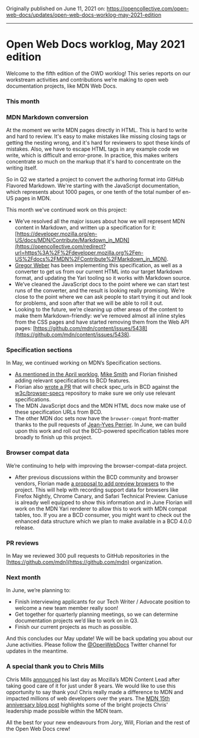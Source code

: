 Originally published on June 11, 2021 on:
https://opencollective.com/open-web-docs/updates/open-web-docs-worklog-may-2021-edition

---

# Open Web Docs worklog, May 2021 edition

Welcome to the fifth edition of the OWD worklog! This series reports on our workstream activities and contributions we’re making to open web documentation projects, like MDN Web Docs.

### This month

### MDN Markdown conversion

At the moment we write MDN pages directly in HTML. This is hard to write and hard to review. It's easy to make mistakes like missing closing tags or getting the nesting wrong, and it's hard for reviewers to spot these kinds of mistakes. Also, we have to escape HTML tags in any example code we write, which is difficult and error-prone. In practice, this makes writers concentrate so much on the markup that it's hard to concentrate on the writing itself.

So in Q2 we started a project to convert the authoring format into GitHub Flavored Markdown. We're starting with the JavaScript documentation, which represents about 1000 pages, or one tenth of the total number of en-US pages in MDN. 

This month we've continued work on this project:

* We’ve resolved all the major issues about how we will represent MDN content in Markdown, and written up a specification for it: [https://developer.mozilla.org/en-US/docs/MDN/Contribute/Markdown_in_MDN](https://opencollective.com/redirect?url=https%3A%2F%2Fdeveloper.mozilla.org%2Fen-US%2Fdocs%2FMDN%2FContribute%2FMarkdown_in_MDN).
* [Gregor Weber](https://github.com/Gregoor) has been implementing this specification, as well as a converter to get us from our current HTML into our target Markdown format, and updating the Yari tooling so it works with Markdown source.
* We’ve cleaned the JavaScript docs to the point where we can start test runs of the converter, and the result is looking really promising. We’re close to the point where we can ask people to start trying it out and look for problems, and soon after that we will be able to roll it out.
* Looking to the future, we’re cleaning up other areas of the content to make them Markdown-friendly: we’ve removed almost all inline styles from the CSS pages and have started removing them from the Web API pages: [https://github.com/mdn/content/issues/5438](https://github.com/mdn/content/issues/5438).

### Specification sections

In May, we continued working on MDN’s Specification sections.

* [As mentioned in the April worklog](https://opencollective.com/open-web-docs/updates/open-web-docs-worklog-april-2021-edition), [Mike Smith](https://github.com/sideshowbarker) and Florian finished adding relevant specifications to BCD features.
* Florian also [wrote a PR](https://github.com/mdn/browser-compat-data/pull/10681) that will check spec_urls in BCD against the [w3c/browser-specs](https://github.com/w3c/browser-specs) repository to make sure we only use relevant specifications.
* The MDN JavaScript docs and the MDN HTML docs now make use of these specification URLs from BCD.
* The other MDN doc sets now have the `browser-compat` front-matter thanks to the pull requests of [Jean-Yves Perrier](https://github.com/teoli2003). In June, we can build upon this work and roll out the BCD-powered specification tables more broadly to finish up this project.

### Browser compat data

We’re continuing to help with improving the browser-compat-data project.

* After previous discussions within the BCD community and browser vendors, Florian made [a proposal to add preview browsers](https://github.com/mdn/browser-compat-data/pull/10334) to the project. This will help with recording support data for browsers like Firefox Nightly, Chrome Canary, and Safari Technical Preview. Caniuse is already well equipped to show this information and in June Florian will work on the MDN Yari renderer to allow this to work with MDN compat tables, too. If you are a BCD consumer, you might want to check out the enhanced data structure which we plan to make available in a BCD 4.0.0 release.

### PR reviews

In May we reviewed 300 pull requests to GitHub repositories in the [https://github.com/mdn](https://github.com/mdn) organization.

### Next month

In June, we’re planning to:

* Finish interviewing applicants for our Tech Writer / Advocate position to welcome a new team member really soon!
* Get together for quarterly planning meetings, so we can determine documentation projects we’d like to work on in Q3.
* Finish our current projects as much as possible.

And this concludes our May update! We will be back updating you about our June activities. Please follow the [@OpenWebDocs](https://twitter.com/OpenWebDocs) Twitter channel for updates in the meantime.

### A special thank you to Chris Mills

Chris Mills [announced](https://twitter.com/chrisdavidmills/status/1399687177588592642) his last day as Mozilla’s MDN Content Lead after taking good care of it for just under 8 years. We would like to use this opportunity to say thank you! Chris really made a difference to MDN and impacted millions of web developers over the years. The [MDN 15th anniversary blog post](https://opencollective.com/redirect?url=https%3A%2F%2Fhacks.mozilla.org%2F2020%2F07%2Fmdn-web-docs-15-years-young%2F) highlights some of the bright projects Chris' leadership made possible within the MDN team.

All the best for your new endeavours from Jory, Will, Florian and the rest of the Open Web Docs crew!